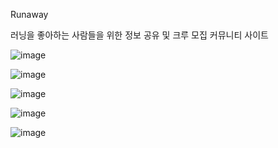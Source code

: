 Runaway

러닝을 좋아하는 사람들을 위한 정보 공유 및 크루 모집 커뮤니티 사이트

![image](https://github.com/user-attachments/assets/cfdcce03-3e52-463b-a74a-97a5b1356722)

![image](https://github.com/user-attachments/assets/01ab4a66-e144-4811-9a2c-5f8ffa530f15)

![image](https://github.com/user-attachments/assets/0a828a42-83d7-4dd9-af84-5e0023ae64ec)

![image](https://github.com/user-attachments/assets/f4a7b153-5e8f-4388-a382-eb676ae74f26)

![image](https://github.com/user-attachments/assets/518ca20b-0fb3-4e3a-a0fe-500e444a7859)
